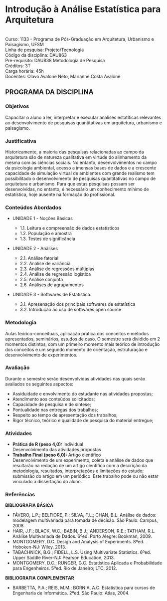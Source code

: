 # Introdução à Análise Estatística para Arquitetura
<br>Curso: 1133 - Programa de Pós-Graduação em Arquitetura, Urbanismo e Paisagismo, UFSM
<br>Linha de pesquisa: Projeto/Tecnologia
<br>Código da disciplina: DAU863
<br>Pré-requisito: DAU838 Metodologia de Pesquisa
<br>Créditos: 3T
<br>Carga horária: 45h
<br>Docentes: Olavo Avalone Neto, Marianne Costa Avalone

## PROGRAMA DA DISCIPLINA

### Objetivos
Capacitar o aluno a ler, interpretar e executar análises estatíticas relevantes ao desenvolvimento de pesquisas quantitativas em arquitetura, urbanismo e paisagismo.

### Justificativa
Historicamente, a maioria das pesquisas relacionadas ao campo da arquitetura são de natureza qualitativa em virtude do alinhamento da mesma com as ciências sociais. No entanto, desenvolvimentos no campo da psicologia ambiental, acesso a imensas bases de dados e a crescente capacidade de simulação virtual de ambientes com grande realismo tem possibilitado o desenvolvimento de pesquisas quantitativas no campo de arquitetura e urbanismo. Para que estas pesquisas possam ser desenvolvidas, no entanto, é necessário um conhecimento mínimo de estatística, hoje ausente na formação do profissional.

### Conteúdos Abordados
- UNIDADE 1 - Noções Básicas
  - 1.1. Leitura e compreensão de dados estatísticos
  - 1.2. População e amostra
  - 1.3. Testes de significância

- UNIDADE 2 - Análises
  - 2.1. Análise fatorial
  - 2.2. Análise de variância
  - 2.3. Análise de regressões múltiplas
  - 2.4. Análise de regressão logística
  - 2.5. Análise conjunta
  - 2.6. Análises de agrupamentos

- UNIDADE 3 - Softwares de Estatística.
  - 3.1. Apresenação dos principais softwares de estatística
  - 3.2. Introdução ao uso de softwares open source
  
### Metodologia
  Aulas teórico-conceituais, aplicação prática dos conceitos e métodos apresentados, seminários, estudos de caso. O semestre será dividido em 2 momentos distintos, com um primeiro momento mais teórico de introdução dos conceitos e um segundo momento de orientação, estruturação e desenvolvimento de experimentos.
  
### Avaliação
 Durante o semestre serão desenvolvidas atividades nas quais serão avaliados os seguintes aspectos:
 - Assiduidade e envolvimento do estudante nas atividades propostas;
 - Atendimento aos conteúdos solicitados;
 - Capacidade de pesquisa e de síntese;
 - Pontualidade nas entregas dos trabalhos;
 - Respeito ao tempo de apresentação dos trabalhos;
 - Rigor técnico, teórico e qualidade de pesquisa do material entregue;
 
### Atividades
- **Prática de R (peso 4,0):** individual
<br>Desenvolvimento das atividades propostas
- **Trabalho Final (peso 6,0):** Artigo científico
<br>Desenvolvimento de um experimento, coleta e análise de dados que resultarão na redação de um artigo científico com a descrição da metodologia, resultados, interpretações e limitações do estudo; submissão do artigo em um periódico. Este trabalho pode ou não estar vinculado a dissertação do aluno.

### Referências
**BIBLIOGRAFIA BÁSICA**
- FÁVERO, L.P.; BELFIORE, P.; SILVA, F.L.; CHAN, B.L. Análise de dados: modelagem multivariada para tomada de decisão. São Paulo: Campus, 2008.
- HAIR, J.F.; BLACK, W.C.; BABIN, B.J.; ANDERSON, R.E.; TATHAM, R.L. Análise Multivariada de Dados. 6ºed. Porto Alegre: Bookman, 2009.
- MONTGOMERY, D.C. Design and Analysis of Experiments. 8ºed. Hoboken-NJ: Wiley, 2013.
- TABACHNICK, B.G.; FIDELL, L.S. Using Multivariate Statistics. 6ºed. Upper Saddle River-NJ: Pearson Education, 2013.
- MONTGOMERY, D.C.; RUNGER, G.C. Estatística Aplicada e Probabilidade para Engenheiros. 5ºed. Rio de Janeiro; LTC, 2012.

**BIBLIOGRAFIA COMPLEMENTAR**
- BARBETTA, P.A.; REIS, M.M.; BORNIA, A.C. Estatística para cursos de Engenharia de Informática. 2ºed. São Paulo: Atlas, 2004.
